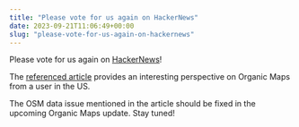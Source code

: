 ```yaml
---
title: "Please vote for us again on HackerNews"
date: 2023-09-21T11:06:49+00:00
slug: "please-vote-for-us-again-on-hackernews"
---
```


Please vote for us again on [HackerNews](https://news.ycombinator.com/item?id=37592712)!

The [referenced article](https://hardfault.life/p/organic-maps-review) provides an interesting perspective on Organic Maps from a user in the US.

The OSM data issue mentioned in the article should be fixed in the upcoming Organic Maps update. Stay tuned!
